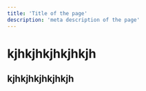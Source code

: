 ```yaml
---
title: 'Title of the page'
description: 'meta description of the page'
---
```


# kjhkjhkjhkjhkjh

## kjhkjhkjhkjhkjh